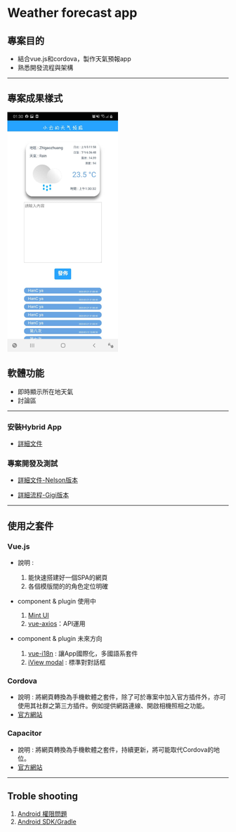 # Weather forecast app

## 專案目的
- 結合vue.js和cordova，製作天氣預報app
- 熟悉開發流程與架構

---

## 專案成果樣式
<img src="Frontend/src/assets/pic.jpg"  width=50% >

## 軟體功能
- 即時顯示所在地天氣
- 討論區

--- 
### 安裝Hybrid App
- [詳細文件](./Docs/InstallApp_Q&A.md)

### 專案開發及測試
- [詳細文件-Nelson版本](./Docs/FrontendDev.md)

- [詳細流程-Gigi版本](./Docs/Gigidev.md)

---
## 使用之套件

### Vue.js
- 說明 : 
    1. 能快速搭建好一個SPA的網頁
    2. 各個模版間的的角色定位明確

- component & plugin 使用中
    1. [Mint UI](https://mint-ui.github.io/#!/zh-cn)
    2. [vue-axios](https://vuejs.org/v2/cookbook/using-axios-to-consume-apis.html)：API運用
- component & plugin 未來方向
    1. [vue-i18n](https://kazupon.github.io/vue-i18n/introduction.html#%F0%9F%A5%89-bronze) : 讓App國際化，多國語系套件
    2. [iView modal](https://github.com/iview/iview) : 標準對對話框
    

### Cordova
- 說明 : 將網頁轉換為手機軟體之套件，除了可於專案中加入官方插件外，亦可使用其社群之第三方插件。例如提供網路連線、開啟相機照相之功能。
- [官方網站](https://cordova.apache.org)

### Capacitor
- 說明 : 將網頁轉換為手機軟體之套件，持續更新，將可能取代Cordova的地位。
- [官方網站](https://capacitorjs.com)

---

## Troble shooting

  1. [Android 權限問題](./Docs/AndroidAuthority.md)
  2. [Android SDK/Gradle]() 

